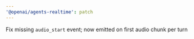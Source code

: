 ```yaml
---
'@openai/agents-realtime': patch
---
```


Fix missing `audio_start` event; now emitted on first audio chunk per turn
